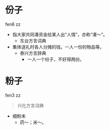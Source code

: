 # 份子
fen6 zz
+ 指大家共同凑资金给某人出“人情”，亦称“凑～”。
  * 东台方言词典
+ 集体送礼时各人分摊的钱。一人一份的物品等。
  * 泰兴方言辞典
    - 一人一个份子，不好得两份。

# 粉子
fen3 zz
> 兴化方言词典
- 细粉末
  - 药～；米～。
